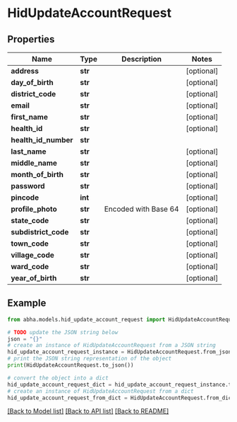 # HidUpdateAccountRequest


## Properties

Name | Type | Description | Notes
------------ | ------------- | ------------- | -------------
**address** | **str** |  | [optional] 
**day_of_birth** | **str** |  | [optional] 
**district_code** | **str** |  | [optional] 
**email** | **str** |  | [optional] 
**first_name** | **str** |  | [optional] 
**health_id** | **str** |  | [optional] 
**health_id_number** | **str** |  | 
**last_name** | **str** |  | [optional] 
**middle_name** | **str** |  | [optional] 
**month_of_birth** | **str** |  | [optional] 
**password** | **str** |  | [optional] 
**pincode** | **int** |  | [optional] 
**profile_photo** | **str** | Encoded with Base 64 | [optional] 
**state_code** | **str** |  | [optional] 
**subdistrict_code** | **str** |  | [optional] 
**town_code** | **str** |  | [optional] 
**village_code** | **str** |  | [optional] 
**ward_code** | **str** |  | [optional] 
**year_of_birth** | **str** |  | [optional] 

## Example

```python
from abha.models.hid_update_account_request import HidUpdateAccountRequest

# TODO update the JSON string below
json = "{}"
# create an instance of HidUpdateAccountRequest from a JSON string
hid_update_account_request_instance = HidUpdateAccountRequest.from_json(json)
# print the JSON string representation of the object
print(HidUpdateAccountRequest.to_json())

# convert the object into a dict
hid_update_account_request_dict = hid_update_account_request_instance.to_dict()
# create an instance of HidUpdateAccountRequest from a dict
hid_update_account_request_from_dict = HidUpdateAccountRequest.from_dict(hid_update_account_request_dict)
```
[[Back to Model list]](../README.md#documentation-for-models) [[Back to API list]](../README.md#documentation-for-api-endpoints) [[Back to README]](../README.md)


